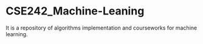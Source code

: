 # CSE242_Machine-Leaning
It is a repository of algorithms implementation and courseworks for machine learning.
